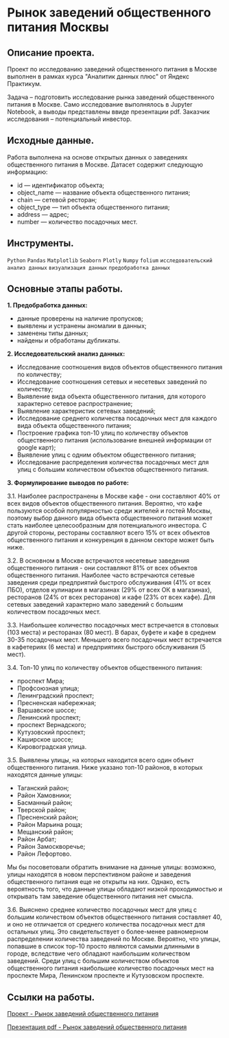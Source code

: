# Рынок заведений общественного питания Москвы

## Описание проекта.

Проект по исследованию заведений общественного питания в Москве выполнен в рамках курса "Аналитик данных плюс" от Яндекс Практикум.

Задача – подготовить исследование рынка заведений общественного питания в Москве. Само исследование выполнялось в Jupyter Notebook, а выводы представлены ввиде презентации pdf. Заказчик исследования – потенциальный инвестор.

## Исходные данные.

Работа выполнена на основе открытых данных о заведениях общественного питания в Москве. Датасет содержит следующую информацию:

* id — идентификатор объекта;
* object_name — название объекта общественного питания;
* chain — сетевой ресторан;
* object_type — тип объекта общественного питания;
* address — адрес;
* number — количество посадочных мест.

## Инструменты.

```Python``` ```Pandas``` ```Matplotlib``` ```Seaborn``` ```Plotly``` ```Numpy``` ```folium``` ```исследовательский анализ данных``` ```визуализация данных``` ```предобработка данных```

## Основные этапы работы.

__1. Предобработка данных:__

* данные проверены на наличие пропусков;
* выявлены и устранены аномалии в данных;
* заменены типы данных;
* найдены и обработаны дубликаты.

__2. Исследовательский анализ данных:__

* Исследование соотношения видов объектов общественного питания по количеству;
* Исследование соотношения сетевых и несетевых заведений по количеству;
* Выявление вида объекта общественного питания, для которого характерно сетевое распространение;
* Выявление характеристик сетевых заведений;
* Исследование среднего количества посадочных мест для каждого вида объекта общественного питания;
* Построение графика топ-10 улиц по количеству объектов общественного питания (использование внешней информации от google карт);
* Выявление улиц с одним объектом общественного питания;
* Исследование распределения количества посадочных мест для улиц с большим количеством объектов общественного питания.

__3. Формулирование выводов по работе:__

3.1. Наиболее распространены в Москве кафе - они составляют 40% от всех видов объектов общественного питания. Вероятно, что кафе пользуются особой популярностью среди жителей и гостей Москвы, поэтому выбор данного вида объекта общественного питания может стать наиболее целесообразным для потенциального инвестора. С другой стороны, рестораны составляют всего 15% от всех объектов общественного питания и конкуренция в данном секторе может быть ниже.

3.2. В основном в Москве встречаются несетевые заведения общественного питания - они составляют 81% от всех объектов общественного питания. Наиболее часто встречаются сетевые заведения среди предприятий быстрого обслуживания (41% от всех ПБО), отделов кулинарии в магазинах (29% от всех ОК в магазинах), ресторанов (24% от всех ресторанов) и кафе (23% от всех кафе). Для сетевых заведений характерно мало заведений с большим количеством посадочных мест.

3.3. Наибольшее количество посадочных мест встречается в столовых (103 места) и ресторанах (80 мест). В барах, буфете и кафе в среднем 30-35 посадочных мест. Меньшего всего посадочных мест встречается в кафетериях (6 места) и предприятиях быстрого обслуживания (5 мест).

3.4. Топ-10 улиц по количеству объектов общественного питания:

* проспект Мира;
* Профсоюзная улица;
* Ленинградский проспект;
* Пресненская набережная;
* Варшавское шоссе;
* Ленинский проспект;
* проспект Вернадского;
* Кутузовский проспект;
* Каширское шоссе;
* Кировоградская улица.

3.5. Выявлены улицы, на которых находится всего один объект общественного питания. Ниже указано топ-10 районов, в которых находятся данные улицы:

* Таганский район;
* Район Хамовники;
* Басманный район;
* Тверской район;
* Пресненский район;
* Район Марьина роща;
* Мещанский район;
* Район Арбат;
* Район Замоскворечье;
* Район Лефортово.

Мы бы посоветовали обратить внимание на данные улицы: возможно, улицы находятся в новом перспективном районе и заведения общественного питания еще не открыты на них. Однако, есть вероятность того, что данные улицы обладают низкой проходимостью и открывать там заведение общественного питания нет смысла.

3.6. Выяснено среднее количество посадочных мест для улиц с большим количеством объектов общественного питания составляет 40, и оно не отличается от среднего количества посадочных мест для остальных улиц. Это свидетельствует о более-менее равномерном распределении количества заведений по Москве. Вероятно, что улицы, попавшие в список тор-10 просто являются самыми длинными в городе, вследствие чего обладают наибольшим количеством заведений. Среди улиц с большим количеством объектов общественного питания наибольшее количество посадочных мест на проспекте Мира, Ленинском проспекте и Кутузовском проспекте.

## Ссылки на работы.

[Проект - Рынок заведений общественного питания]()

[Презентация pdf - Рынок заведений общественного питания]()
